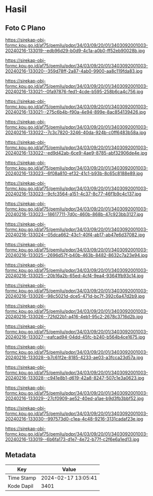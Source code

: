 # Hasil

## Foto C Plano

https://sirekap-obj-formc.kpu.go.id/af75/pemilu/pdpr/34/03/09/20/01/3403092001003-20240216-133019--edb96d29-b0d9-4c1a-a0b0-ff52eb90028b.jpg

https://sirekap-obj-formc.kpu.go.id/af75/pemilu/pdpr/34/03/09/20/01/3403092001003-20240216-133020--359d78ff-2a87-4ab0-9900-aa8c119fda83.jpg

https://sirekap-obj-formc.kpu.go.id/af75/pemilu/pdpr/34/03/09/20/01/3403092001003-20240216-133021--0fa97876-fed1-4cde-b595-258b6ca4c756.jpg

https://sirekap-obj-formc.kpu.go.id/af75/pemilu/pdpr/34/03/09/20/01/3403092001003-20240216-133021--275c6b4b-f90a-4e94-899e-8ac854139426.jpg

https://sirekap-obj-formc.kpu.go.id/af75/pemilu/pdpr/34/03/09/20/01/3403092001003-20240216-133022--7c3c7820-3246-40da-924b-c0ff6483b58a.jpg

https://sirekap-obj-formc.kpu.go.id/af75/pemilu/pdpr/34/03/09/20/01/3403092001003-20240216-133022--ed9d42ab-6ce9-4ae9-8785-abf32906de4e.jpg

https://sirekap-obj-formc.kpu.go.id/af75/pemilu/pdpr/34/03/09/20/01/3403092001003-20240216-133023--6f08a810-ef32-41c1-b93b-8c65c8188e89.jpg

https://sirekap-obj-formc.kpu.go.id/af75/pemilu/pdpr/34/03/09/20/01/3403092001003-20240216-133023--9cfc3564-a151-4c37-8c77-46f1b9c4c137.jpg

https://sirekap-obj-formc.kpu.go.id/af75/pemilu/pdpr/34/03/09/20/01/3403092001003-20240216-133023--18617711-7d0c-460b-868b-47c923bb3127.jpg

https://sirekap-obj-formc.kpu.go.id/af75/pemilu/pdpr/34/03/09/20/01/3403092001003-20240216-133024--05dca662-43c1-40f4-ab17-ab47e6d37082.jpg

https://sirekap-obj-formc.kpu.go.id/af75/pemilu/pdpr/34/03/09/20/01/3403092001003-20240216-133025--2696d57f-b40b-463b-8482-8632c7a23e94.jpg

https://sirekap-obj-formc.kpu.go.id/af75/pemilu/pdpr/34/03/09/20/01/3403092001003-20240216-133025--20b16a2b-65ed-4cf4-9ea4-93641fb93c14.jpg

https://sirekap-obj-formc.kpu.go.id/af75/pemilu/pdpr/34/03/09/20/01/3403092001003-20240216-133026--98c5021d-dce5-471d-bc7f-392c6a47d2b9.jpg

https://sirekap-obj-formc.kpu.go.id/af75/pemilu/pdpr/34/03/09/20/01/3403092001003-20240216-133026--72fd22b1-a416-4eb1-95c2-2678c3716d2b.jpg

https://sirekap-obj-formc.kpu.go.id/af75/pemilu/pdpr/34/03/09/20/01/3403092001003-20240216-133027--eafcad94-04dd-45fc-b240-b564b4ce1675.jpg

https://sirekap-obj-formc.kpu.go.id/af75/pemilu/pdpr/34/03/09/20/01/3403092001003-20240216-133028--b7c61f2e-8185-4233-ae03-a3fcca23d57a.jpg

https://sirekap-obj-formc.kpu.go.id/af75/pemilu/pdpr/34/03/09/20/01/3403092001003-20240216-133028--c941e8b1-d619-42a8-8247-507c1e3a0623.jpg

https://sirekap-obj-formc.kpu.go.id/af75/pemilu/pdpr/34/03/09/20/01/3403092001003-20240216-133029--27cf0909-ae52-40ed-a1ae-b9d3fb3bbf52.jpg

https://sirekap-obj-formc.kpu.go.id/af75/pemilu/pdpr/34/03/09/20/01/3403092001003-20240216-133030--997573d0-c1ea-4c48-9216-3131cadaf23e.jpg

https://sirekap-obj-formc.kpu.go.id/af75/pemilu/pdpr/34/03/09/20/01/3403092001003-20240216-133019--6b6fa173-d1e7-4e72-b77f-c2f6e6a1ed13.jpg


## Metadata

| Key        | Value               |
| ---------- | ------------------- |
| Time Stamp | 2024-02-17 13:05:41 |
| Kode Dapil | 3401                |



